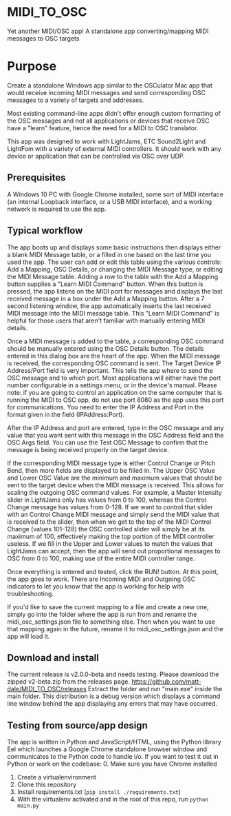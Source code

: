 # MIDI_TO_OSC
Yet another MIDI/OSC app!
A standalone app converting/mapping MIDI messages to OSC targets

# Purpose 
Create a standalone Windows app similar to the OSCulator Mac app that would receive incoming MIDI messages and send corresponding OSC messages to a variety of targets and addresses.  

Most existing command-line apps didn't offer enough custom formatting of the OSC messages and not all applications or devices that receive OSC have a "learn" feature, hence the need for a MIDI to OSC translator.

This app was designed to work with LightJams, ETC Sound2Light and LightFom with a variety of external MIDI controllers. It should work with any device or application that can be controlled via OSC over UDP. 

## Prerequisites
A Windows 10 PC with Google Chrome installed, some sort of MIDI interface (an internal Loopback interface, or a USB MIDI interface), and a working network is required to use the app.

## Typical workflow
The app boots up and displays some basic instructions then displays either a blank MIDI Message table, or a filled in one based on the last time you used the app. The user can add or edit this table using the various controls: Add a Mapping, OSC Details, or changing the MIDI Message type, or editing the MIDI Message table. Adding a row to the table with the Add a Mapping button supplies a "Learn MIDI Command" button.  When this button is pressed, the app listens on the MIDI port for messages and displays the last received message in a box under the Add a Mapping button.  After a 7 second listening window, the app automatically inserts the last received MIDI message into the MIDI message table. This "Learn MIDI Command" is helpful for those users that aren't familiar with manually entering MIDI details. 

Once a MIDI message is added to the table, a corresponding OSC command should be manually entered using the OSC Details button.  The details entered in this dialog box are the heart of the app. When the MIDI message is received, the corresponding OSC command is sent.
The Target Device IP Address/Port field is very important. This tells the app where to send the OSC message and to which port.  Most applications will either have the port number configurable in a settings menu, or in the device's manual.  Please note: if you are going to control an application on the same computer that is running the MIDI to OSC app, do not use port 8080 as the app uses this port for communications.  You need to enter the IP Address and Port in the format given in the field (IPAddress:Port).

After the IP Address and port are entered, type in the OSC message and any value that you want sent with this message in the OSC Address field and the OSC Args field.  You can use the Test OSC Message to confirm that the message is being received properly on the target device. 

If the corresponding MIDI message type is either Control Change or Pitch Bend, then more fields are displayed to be filled in. The Upper OSC Value and Lower OSC Value are the minimum and maximum values that should be sent to the target device when the MIDI message is received.  This allows for scaling the outgoing OSC command values.  For example, a Master Intensity slider in LightJams only has values from 0 to 100, whereas the Control Change message has values from 0-128.  If we want to control that slider with an Control Change MIDI message and simply send the MIDI value that is received to the slider, then when we get to the top of the MIDI Control Change (values 101-128) the OSC controlled slider will simply be at its maximum of 100, effectively making the top portion of the MIDI controller useless.  If we fill in the Upper and Lower values to match the values that LightJams can accept, then the app will send out proportional messages to OSC from 0 to 100, making use of the entire MIDI controller range. 

Once everything is entered and tested, click the RUN! button.  At this point, the app goes to work.  There are Incoming MIDI and Outgoing OSC indicators to let you know that the app is working for help with troubleshooting. 

If you'd like to save the current mapping to a file and create a new one, simply go into the folder where the app is run from and rename the midi_osc_settings.json file to something else.  Then when you want to use that mapping again in the future, rename it to midi_osc_settings.json and the app will load it. 

## Download and install
The current release is v2.0.0-beta and needs testing.  Please download the zipped v2-beta.zip from the releases page. https://github.com/matt-dale/MIDI_TO_OSC/releases 
Extract the folder and run "main.exe" inside the main folder.  This distribution is a debug version which displays a command line window behind the app displaying any errors that may have occurred. 

## Testing from source/app design
The app is written in Python and JavaScript/HTML, using the Python library Eel which launches a Google Chrome standalone browser window and communicates to the Python code to handle i/o. 
If you want to test it out in Python or work on the codebase:
0. Make sure you have Chrome installed
1. Create a virtualenvironment 
2. Clone this repository
3. Install requirements.txt (`pip install ./requirements.txt`)
4. With the virtualenv activated and in the root of this repo, run `python main.py`
